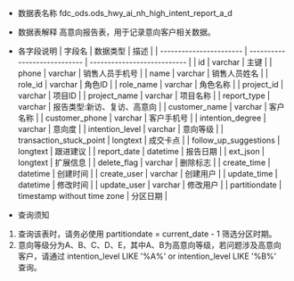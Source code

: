 - 数据表名称
fdc_ods.ods_hwy_ai_nh_high_intent_report_a_d

- 数据表解释
高意向报告表，用于记录意向客户相关数据。

- 各字段说明
| 字段名                  | 数据类型                     | 描述                        |
| ----------------------- | ---------------------------- | --------------------------- |
| id                      | varchar                      | 主键                        |
| phone                   | varchar                      | 销售人员手机号                    |
| name                    | varchar                      | 销售人员姓名                    |
| role_id                 | varchar                      | 角色ID                      |
| role_name               | varchar                      | 角色名称                    |
| project_id              | varchar                      | 项目ID                      |
| project_name            | varchar                      | 项目名称                    |
| report_type             | varchar                      | 报告类型:新访、复访、高意向 |
| customer_name           | varchar                      | 客户名称                    |
| customer_phone          | varchar                      | 客户手机号                  |
| intention_degree        | varchar                      | 意向度                      |
| intention_level         | varchar                      | 意向等级                    |
| transaction_stuck_point | longtext                     | 成交卡点                    |
| follow_up_suggestions   | longtext                     | 跟进建议                    |
| report_date             | datetime                     | 报告日期                    |
| ext_json                | longtext                     | 扩展信息                    |
| delete_flag             | varchar                      | 删除标志                    |
| create_time             | datetime                     | 创建时间                    |
| create_user             | varchar                      | 创建用户                    |
| update_time             | datetime                     | 修改时间                    |
| update_user             | varchar                      | 修改用户                    |
| partitiondate           | timestamp without  time zone | 分区日期                    |

- 查询须知
1. 查询该表时，请务必使用 partitiondate = current_date - 1 筛选分区时期。
2. 意向等级分为A、B、C、D、E，其中A、B为高意向等级，若问题涉及高意向客户，请通过 intention_level LIKE '%A%' or intention_level LIKE '%B%' 查询。
